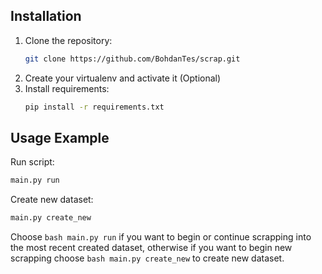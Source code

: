 ## Installation

1. Clone the repository:
   ```bash
   git clone https://github.com/BohdanTes/scrap.git
2. Create your virtualenv and activate it (Optional)
3. Install requirements:
   ```bash
   pip install -r requirements.txt

## Usage Example
Run script:
   ```bash
   main.py run
   ```
Create new dataset:
   ```bash
   main.py create_new
   ```

Choose ```bash main.py run``` if you want to begin or continue scrapping into the most recent created dataset, 
            otherwise if you want to begin new scrapping choose ```bash main.py create_new``` to create new dataset.
